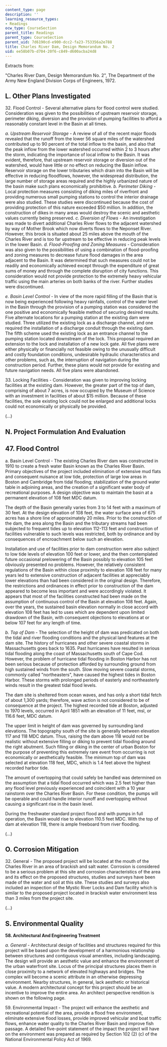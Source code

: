 ```yaml
---
content_type: page
description: ''
learning_resource_types:
- Readings
ocw_type: CourseSection
parent_title: Readings
parent_type: CourseSection
parent_uid: 7d6190cd-e900-dcc2-fa23-753356a2e788
title: Charles River Dam, Design Memorandum No. 2
uid: ee58b07b-d704-20f6-c849-d600acba24d8
---
```


Extracts from:

"Charles River Dam, Design Memorandum No. 2", The Department of the Army New England Division Corps of Engineers, 1972.

L. Other Plans Investigated
---------------------------

32\. Flood Control \- Several alternative plans for flood control were studied. Consideration was given to the possibilities of upstream reservoir storage, perimeter diking, diversion and the provision of pumping facilities to afford a reasonably constant level in the Basin at all times.

_a. Upstream Reservoir Storage_ - A review of all of the recent major floods revealed that the runoff from the lower 56 square miles of the watershed contributed up to 90 percent of the total inflow to the basin, and also that the peak inflow from the lower watershed occurred within 2 to 3 hours after the storm, indicating the importance of local inflow to the Basin. It was evident, therefore, that upstream reservoir storage or diversion out of the watershed, would have little or no effect on reducing the Basin inflow. Reservoir storage on the lower tributaries which drain into the Basin will be effective in reducing floodflows, however, the widespread distribution, the large number of storage areas required and the highly urbanized nature of the basin make such plans economically prohibitive. _b. Perimeter Diking_ - Local protection measures consisting of diking miles of riverfront and providing numerous small pumping stations to control the interior drainage were also studied. These studies were discontinued because the cost of providing protection of this nature exceeded $50 million. In addition, the construction of dikes in many areas would destroy the scenic and aesthetic values currently being preserved. _c. Diversion of Flows_ - An investigation was made to divert additional Charles River flows to the adjacent watershed by way of Mother Brook which now diverts flows to the Neponset River. However, this brook is situated about 25 miles above the mouth of the Charles River and is too far upstream to be effective in reducing peak levels in the lower Basin. _d. Flood-Proofing and Zoning Measures_ - Consideration was also given to the possibilities of using a combination of flood-proofing and zoning measures to decrease future flood damages in the area adjacent to the Basin. It was determined that such measures could not be readily and economically achieved except through the expenditure of great sums of money and through the complete disruption of city functions. This consideration would not provide protection to the extremely heavy vehicular traffic using the main arteries on both banks of the river. Further studies were discontinued.

_e. Basin Level Control_ - In view of the more rapid filling of the Basin that is now being experienced following heavy rainfalls, control of the water level in the Basin through the provision of a pumping station was considered the one positive and economically feasible method of securing desired results. Five alternate locations for a pumping station at the existing dam were studied. Three utilized the existing lock as a discharge channel, and one required the installation of a discharge conduit through the existing dam. The fifth scheme used the existing lock as an entrance channel to the pumping station located downstream of the lock. This proposal required an extension to the lock and installation of a new lock gate. All five plans were either physically or financially not feasible owing to the unusually difficult and costly foundation conditions, undesirable hydraulic characteristics and other problems, such as, the interruption of navigation during the construction period. Further, these plans would not provide for existing and future navigation needs. All five plans were abandoned.

33\. Locking Facilities - Consideration was given to improving locking facilities at the existing dam. However, the greater part of the top of dam, comprising of about 7 acres, is now occupied by the Museum of Science with an investment in facilities of about $15 million. Because of these facilities, the sole existing lock could not be enlarged and additional locks could not economically or physically be provided.

(...)

N. Project Formulation And Evaluation
-------------------------------------

47\. Flood Control
------------------

a. Basin Level Control - The existing Charles River dam was constructed in 1910 to create a fresh water Basin known as the Charles River Basin. Primary objectives of the project included elimination of extensive mud flats and consequent nuisance at low tide, protection of large low areas in Boston and Cambridge from tidal flooding; stabilization of the ground water table in adjoining areas, and the creation of a significant water body of recreational purposes. A design objective was to maintain the basin at a permanent elevation of 108 feet MDC datum.

The depth of the Basin generally varies from 3 to 14 feet with a maximum of 30 feet. At the design elevation of 108 feet, the water surface area of 675 acres has a shore line of approximately 20 miles. Prior to the construction of the dam, the area along the Basin and the tributary streams had been subjected to frequent tides up to elevation 112-113 feet and construction of facilities vulnerable to such levels was restricted, both by ordinance and by consequences of encroachment below such an elevation.

Installation and use of facilities prior to dam construction were also subject to low tide levels of elevation 100 feet or lower, and the then contemplated future occasional prelowering of the Basin possibly to elevation 105 feet obviously presented no problems. However, the relatively consistent regulations of the Basin within close proximity to elevation 108 feet for many years led to extensive construction of adjacent facilities at appreciably lower elevations than had been considered in the original design. Therefore, the restrictions and ordinances in effect prior to construction of the dam appeared to become less important and were accordingly violated. It appears that most of the facilities constructed had been made on the assumption of continuous control of the Basin at elevation 108 feet. Again, over the years, the sustained basin elevation normally in close accord with elevation 108 feet has led to uses which are dependent upon limited drawdown of the Basin, with consequent objections to elevations at or below 107 feet for any length of time.

_b. Top of Dam_ - The selection of the height of dam was predicated on both the tidal and river flooding conditions and the physical land features at the dam site. The history of hurricanes and other severe coastal storms in Massachusetts goes back to 1635. Past hurricanes have resulted in serious tidal flooding along the coast of Massachusetts south of Cape Cod. However, the problem of hurricane tidal flooding in Boston Harbor has not been serious because of protection afforded by surrounding ground from high sustained winds from the south. Slow moving severe coastal storms, commonly called "northeasters", have caused the highest tides in Boston Harbor. These storms with prolonged periods of easterly and northeasterly winds result in the greatest tidal flood levels.

The dam site is sheltered from ocean waves, and has only a short tidal fetch of about 1,300 yards; therefore, wave action is not considered to be of consequence at the project. The highest recorded tide at Boston, adjusted to 1970 levels, occurred in April 1851 with an elevation of 11 feet, msl, or 116.6 feet, MDC datum.

The upper limit in height of dam was governed by surrounding land elevations. The topography south of the site is generally between elevation 117 and 118 MDC datum. Thus, raising the dam above 118 would not be realistic without extensive filling or diking to prevent tidal flooding around the right abutment. Such filling or diking in the center of urban Boston for the purpose of preventing this extremely rare event from occurring is not economically or aesthetically feasible. The minimum top of dam was selected at elevation 118 feet, MDC, which is 1.4 feet above the highest recorded harbor tide.

The amount of overtopping that could safely be handled was determined on the assumption that a tidal flood occurred which was 2.5 feet higher than any flood level previously experienced and coincident with a 10 year rainstorm over the Charles River Basin. For these condition, the pumps will be operable and could handle interior runoff and overtopping without causing a significant rise in the basin level.

During the freshwater standard project flood and with pumps in full operation, the Basin would rise to elevation 110.5 feet MDC. With the top of dam at elevation 118, there is ample freeboard from river flooding.

(...)

O. Corrosion Mitigation
-----------------------

32\. General - The proposed project will be located at the mouth of the Charles River in an area of brackish and salt water. Corrosion is considered to be a serious problem at this site and corrosion characteristics of the area and its effect on the proposed structures, studies and surveys have been made of the water and soil at this site. These studies and surveys also included an inspection of the Mystic River Locks and Dam facility which is similar to the proposed project located in brackish water environment less than 3 miles from the project site.  
  
(...)  

S. Environmental Quality
------------------------

**58\. Architectural And Engineering Treatment**

_a. General_ - Architectural design of facilities and structures required for this project will be based upon the development of a harmonious relationship between structures and contiguous visual amenities, including landscaping. The design will provide an aesthetic value and enhance the environment of the urban waterfront site. Locus of the principal structures places them in close proximity to a network of elevated highways and bridges. The complex will become a scenic attribute in an otherwise depressing environment. Nearby structures, in general, lack aesthetic or historical value. A modern architectural concept for this project should be an incentive to improve the entire area. An architect perspective rendition is shown on the following page.

59\. Environmental Impact - The project will enhance the aesthetic and recreational potential of the area, provide a flood free environment, eliminate extensive flood losses, provide improved vehicular and boat traffic flows, enhance water quality to the Charles River Basin and improve fish passage. A detailed five-point statement of the impact the project will have on the environment was prepared as required by Section 102 (2) (c) of the National Environmental Policy Act of 1969.